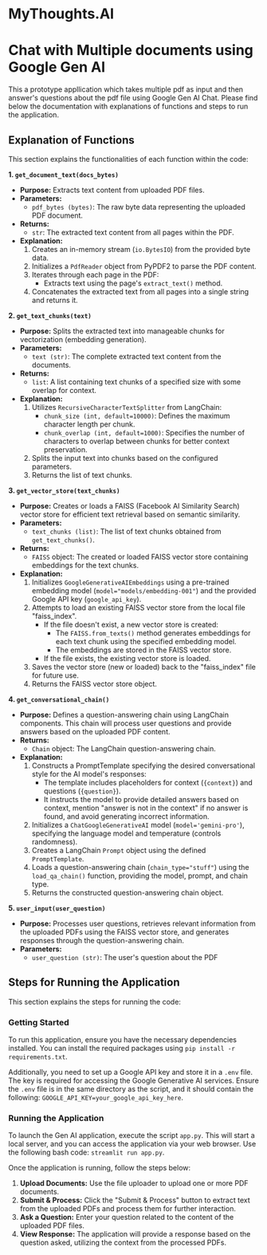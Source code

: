 # MyThoughts.AI
# Chat with Multiple documents using Google Gen AI
This a prototype appllication which takes multiple pdf as input and then answer's questions about the pdf file using Google Gen AI Chat.
Please find below the documentation with explanations of functions and steps to run the application.

## Explanation of Functions

This section explains the functionalities of each function within the code:

**1. `get_document_text(docs_bytes)`**

* **Purpose:** Extracts text content from uploaded PDF files.
* **Parameters:**
    * `pdf_bytes (bytes)`: The raw byte data representing the uploaded PDF document.
* **Returns:**
    * `str`: The extracted text content from all pages within the PDF.
* **Explanation:**
    1. Creates an in-memory stream (`io.BytesIO`) from the provided byte data.
    2. Initializes a `PdfReader` object from PyPDF2 to parse the PDF content.
    3. Iterates through each page in the PDF:
        - Extracts text using the page's `extract_text()` method.
    4. Concatenates the extracted text from all pages into a single string and returns it.

**2. `get_text_chunks(text)`**

* **Purpose:** Splits the extracted text into manageable chunks for vectorization (embedding generation).
* **Parameters:**
    * `text (str)`: The complete extracted text content from the documents.
* **Returns:**
    * `list`: A list containing text chunks of a specified size with some overlap for context.
* **Explanation:**
    1. Utilizes `RecursiveCharacterTextSplitter` from LangChain:
        - `chunk_size (int, default=10000)`: Defines the maximum character length per chunk.
        - `chunk_overlap (int, default=1000)`: Specifies the number of characters to overlap between chunks for better context preservation.
    2. Splits the input text into chunks based on the configured parameters.
    3. Returns the list of text chunks.

**3. `get_vector_store(text_chunks)`**

* **Purpose:** Creates or loads a FAISS (Facebook AI Similarity Search) vector store for efficient text retrieval based on semantic similarity.
* **Parameters:**
    * `text_chunks (list)`: The list of text chunks obtained from `get_text_chunks()`.
* **Returns:**
    * `FAISS` object: The created or loaded FAISS vector store containing embeddings for the text chunks.
* **Explanation:**
    1. Initializes `GoogleGenerativeAIEmbeddings` using a pre-trained embedding model (`model="models/embedding-001"`) and the provided Google API key (`google_api_key`).
    2. Attempts to load an existing FAISS vector store from the local file "faiss_index".
        - If the file doesn't exist, a new vector store is created:
            - The `FAISS.from_texts()` method generates embeddings for each text chunk using the specified embedding model.
            - The embeddings are stored in the FAISS vector store.
        - If the file exists, the existing vector store is loaded.
    3. Saves the vector store (new or loaded) back to the "faiss_index" file for future use.
    4. Returns the FAISS vector store object.

**4. `get_conversational_chain()`**

* **Purpose:** Defines a question-answering chain using LangChain components. This chain will process user questions and provide answers based on the uploaded PDF content.
* **Returns:**
    * `Chain` object: The LangChain question-answering chain.
* **Explanation:**
    1. Constructs a PromptTemplate specifying the desired conversational style for the AI model's responses:
        - The template includes placeholders for context (`{context}`) and questions (`{question}`).
        - It instructs the model to provide detailed answers based on context, mention "answer is not in the context" if no answer is found, and avoid generating incorrect information.
    2. Initializes a `ChatGoogleGenerativeAI` model (`model='gemini-pro'`), specifying the language model and temperature (controls randomness).
    3. Creates a LangChain `Prompt` object using the defined `PromptTemplate`.
    4. Loads a question-answering chain (`chain_type="stuff"`) using the `load_qa_chain()` function, providing the model, prompt, and chain type.
    5. Returns the constructed question-answering chain object.

**5. `user_input(user_question)`**

* **Purpose:** Processes user questions, retrieves relevant information from the uploaded PDFs using the FAISS vector store, and generates responses through the question-answering chain.
* **Parameters:**
    * `user_question (str)`: The user's question about the PDF

## Steps for Running the Application    

This section explains the steps for running the code:

### Getting Started

To run this application, ensure you have the necessary dependencies installed. You can install the required packages using `pip install -r requirements.txt`.

Additionally, you need to set up a Google API key and store it in a `.env` file. The key is required for accessing the Google Generative AI services. Ensure the `.env` file is in the same directory as the script, and it should contain the following: `GOOGLE_API_KEY=your_google_api_key_here`.

### Running the Application

To launch the Gen AI application, execute the script `app.py`. This will start a local server, and you can access the application via your web browser.
Use the following bash code: `streamlit run app.py`.

Once the application is running, follow the steps below:

1. **Upload  Documents:** Use the file uploader to upload one or more PDF documents.
2. **Submit & Process:** Click the "Submit & Process" button to extract text from the uploaded PDFs and process them for further interaction.
3. **Ask a Question:** Enter your question related to the content of the uploaded PDF files.
4. **View Response:** The application will provide a response based on the question asked, utilizing the context from the processed PDFs.

